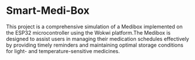 # Smart-Medi-Box
This project is a comprehensive simulation of a Medibox implemented on the ESP32 microcontroller using the Wokwi platform.The Medibox is designed to assist users in managing their medication schedules effectively by providing timely reminders and maintaining optimal storage conditions for light- and temperature-sensitive medicines.
